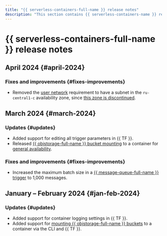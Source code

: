 ```yaml
---
title: "{{ serverless-containers-full-name }} release notes"
description: "This section contains {{ serverless-containers-name }} release notes."
---
```


# {{ serverless-containers-full-name }} release notes

## April 2024 {#april-2024}

### Fixes and improvements {#fixes-improvements}

* Removed the [user network](concepts/networking#user-network) requirement to have a subnet in the `ru-central1-c` availability zone, since [this zone is discontinued](../overview/concepts/ru-central1-c-deprecation).

## March 2024 {#march-2024}

### Updates {#updates}

* Added support for editing all trigger parameters in {{ TF }}.
* Released [{{ objstorage-full-name }} bucket mounting](concepts/mounting.md) to a container for [general availability](../overview/concepts/launch-stages.md).

### Fixes and improvements {#fixes-improvements}

* Increased the maximum batch size in a [{{ message-queue-full-name }} trigger](concepts/trigger/ymq-trigger.md) to 1,000 messages.

## January – February 2024 {#jan-feb-2024}

### Updates {#updates}

* Added support for container logging settings in {{ TF }}.
* Added support for [mounting {{ objstorage-full-name }} buckets](concepts/mounting.md) to a container via the CLI and {{ TF }}.
